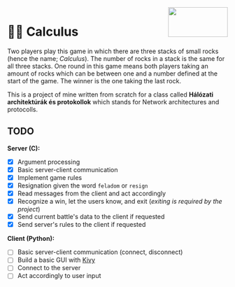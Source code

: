 <img align="right" width="136" height="68" src="https://www.gnu.org/graphics/gplv3-with-text-136x68.png">

# 🔴🔵 Calculus

Two players play this game in which there are three stacks of
small rocks (hence the name; *Calculus*). The number of rocks in
a stack is the same for all three stacks. One round in this game
means both players taking an amount of rocks which can be between
one and a number defined at the start of the game. The winner is the
one taking the last rock.

This is a project of mine written from scratch for a class
called **Hálózati architektúrák és protokollok** which stands for
Network architectures and protocolls.

## TODO

**Server (C):**

- [x] Argument processing
- [x] Basic server-client communication
- [x] Implement game rules
- [x] Resignation given the word `feladom` or `resign`
- [x] Read messages from the client and act accordingly
- [x] Recognize a win, let the users know, and exit (*exiting is required by the project*)
- [x] Send current battle's data to the client if requested
- [x] Send server's rules to the client if requested

**Client (Python):**

- [ ] Basic server-client communication (connect, disconnect)
- [ ] Build a basic GUI with [Kivy](https://kivy.org)
- [ ] Connect to the server
- [ ] Act accordingly to user input
